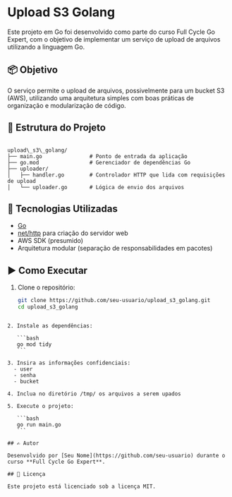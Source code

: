 # Upload S3 Golang

Este projeto em Go foi desenvolvido como parte do curso Full Cycle Go Expert, com o objetivo de implementar um serviço de upload de arquivos utilizando a linguagem Go.

## 📦 Objetivo

O serviço permite o upload de arquivos, possivelmente para um bucket S3 (AWS), utilizando uma arquitetura simples com boas práticas de organização e modularização de código.

## 🧱 Estrutura do Projeto

```

upload\_s3\_golang/
├── main.go               # Ponto de entrada da aplicação
├── go.mod                # Gerenciador de dependências Go
├── uploader/
│   ├── handler.go        # Controlador HTTP que lida com requisições de upload
│   └── uploader.go       # Lógica de envio dos arquivos

````

## 🚀 Tecnologias Utilizadas

- [Go](https://golang.org/)
- [net/http](https://pkg.go.dev/net/http) para criação do servidor web
- AWS SDK (presumido)
- Arquitetura modular (separação de responsabilidades em pacotes)

## ▶️ Como Executar

1. Clone o repositório:
   ```bash
   git clone https://github.com/seu-usuario/upload_s3_golang.git
   cd upload_s3_golang
````

2. Instale as dependências:

   ```bash
   go mod tidy
   ```

3. Insira as informações confidenciais:
  - user
  - senha
  - bucket

4. Inclua no diretório /tmp/ os arquivos a serem upados

5. Execute o projeto:

   ```bash
   go run main.go
   ```

## ✍️ Autor

Desenvolvido por [Seu Nome](https://github.com/seu-usuario) durante o curso **Full Cycle Go Expert**.

## 📄 Licença

Este projeto está licenciado sob a licença MIT.

